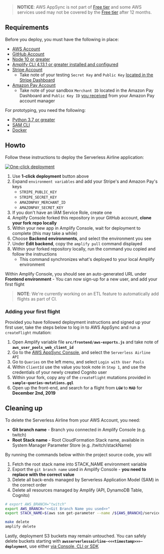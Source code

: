 

> **NOTICE**: AWS AppSync is not part of [Free tier](https://aws.amazon.com/free) and some AWS services used may not be covered by the [Free tier](https://aws.amazon.com/free) after 12 months.

## Requirements

Before you deploy, you must have the following in place:

* [AWS Account](https://aws.amazon.com/account/)
* [GitHub Account](https://github.com)
* [Node 10 or greater](https://nodejs.org/en/download/)
* [Amplify CLI 4.13.1 or greater installed and configured](https://aws-amplify.github.io/docs/cli-toolchain/quickstart#quickstart)
* [Stripe Account](https://dashboard.stripe.com/register)
    - Take note of your testing `Secret Key` and `Public Key` [located in the Stripe Dashboard](https://support.stripe.com/questions/locate-api-keys)
* [Amazon Pay Account](pay.amazon.co.uk/signup) 
    - Take note of your sandbox `Merchant ID` located in the Amazon Pay Dashboard and `Public Key ID` [you received](http://amazonpaycheckoutintegrationguide.s3.amazonaws.com/amazon-pay-checkout/get-set-up-for-integration.html#4-get-your-publickeyid) from your Amazon Pay account manager

For prototyping, you need the following:

* [Python 3.7 or greater](https://realpython.com/installing-python/)
* [SAM CLI](https://docs.aws.amazon.com/serverless-application-model/latest/developerguide/serverless-sam-cli-install.html)
* [Docker](https://docs.docker.com/install/)

## Howto

Follow these instructions to deploy the Serverless Airline application:

[![One-click deployment](https://oneclick.amplifyapp.com/button.svg)](https://console.aws.amazon.com/amplify/home#/deploy?repo=https://github.com/aws-samples/aws-serverless-airline-booking)

1) Use **1-click deployment** button above
2) Expand `environment variables` and add your Stripe's and Amazon Pay's keys
    - `STRIPE_PUBLIC_KEY`
    - `STRIPE_SECRET_KEY`
    - `AMAZONPAY_MERCHANT_ID`
    - `AMAZONPAY_SECRET_KEY`
3) If you don't have an IAM Service Role, create one
4) Amplify Console forked this repository in your GitHub account, **clone your fork repo locally**
5) Within your new app in Amplify Console, wait for deployment to complete (this may take a while)
6) Choose **Backend environments**, and select the environment you see
7) Under **Edit backend**, copy the `amplify pull` command displayed
8) Within your forked repository locally, run the command you copied and follow the instructions
    - This command synchronizes what's deployed to your local Amplify environment

Within Amplify Console, you should see an auto-generated URL under **Frontend environment** - You can now sign-up for a new user, and add your first flight

> **NOTE**: We're currently working on an ETL feature to automatically add flights as part of CI.

### Adding your first flight

Provided you have followed deployment instructions and signed up your first user, take the steps below to log in to AWS AppSync and run a `createFlight` mutation:

1. Open Amplify variable file **`src/frontend/aws-exports.js`** and take note of **`aws_user_pools_web_client_id`**
2. Go to the [AWS AppSync Console](https://console.aws.amazon.com/appsync/home), and select the `Serverless Airline API`
3. Go to `Queries` on the left menu, and select `Login with User Pools`
4. Within `ClientId` use the value you took note in `Step 1`, and use the credentials of your newly created Cognito user
5. Within your fork, copy any of the `createFlight` mutations provided in **`sample-queries-mutations.gql`**
6. Open up the front-end, and search for a flight from **`LGW`** to **`MAD`** for **December 2nd, 2019**

## Cleaning up

To delete the Serverless Airline from your AWS Account, you need: 

* **Git branch name** - Branch you connected in Amplify Console (e.g. twitch)
* **Root Stack name** - Root CloudFormation Stack name, available in System Manager Parameter Store (e.g. /twitch/stackName)

By running the commands below within the project source code, you will

1. Fetch the root stack name into STACK_NAME environment variable
2. Export the `git branch name` used in Amplify Console - **you need to replace with the correct value**
3. Delete all back-ends managed by Serverless Application Model (SAM) in the correct order
4. Delete all resources managed by Amplify (API, DynamoDB Table, Cognito)

```bash
# export AWS_BRANCH="twitch"
export AWS_BRANCH="<<Git Branch Name you used>>"
export STACK_NAME=$(aws ssm get-parameter --name /${AWS_BRANCH}/service/amplify/deployment/stackName --query 'Parameter.Value' --output text)

make delete
amplify delete
```

Lastly, deployment S3 buckets may remain untouched. You can safely delete buckets starting with **`awsserverlessairline-<<<timestamp>>>-deployment`**, use either [via Console, CLI or SDK](https://docs.aws.amazon.com/AmazonS3/latest/dev/delete-or-empty-bucket.html#delete-bucket)
